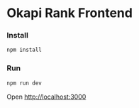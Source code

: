 # Okapi Rank Frontend

### Install

```bash
npm install
```

### Run

```bash
npm run dev
```

Open [http://localhost:3000](http://localhost:3000)
